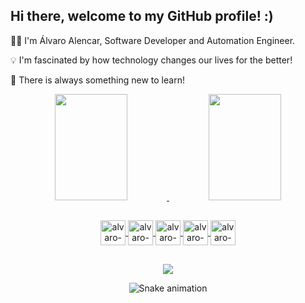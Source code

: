 ## Hi there, welcome to my GitHub profile! :)

🧑‍💻 I'm Álvaro Alencar, Software Developer and Automation Engineer.

💡 I'm fascinated by how technology changes our lives for the better!

🧠 There is always something new to learn!

<div align="center">
    <a href="https://github.com/alvaroallencar">
    <img height="170em" width="48%" src="https://github-readme-stats.vercel.app/api?username=alvaroallencar&count_private=true&show_icons=true&theme=tokyonight&include_all_commits=true" />
    <img height="170em" width="48%" src="https://github-readme-stats.vercel.app/api/top-langs/?username=alvaroallencar&layout=compact&langs_count=8&theme=tokyonight&count_private=true" />
</div>  

##
  
<div style="display: inline_block" align="center">
    <img width="40px" alt="alvaro-javascript" align="center" src="https://cdn.jsdelivr.net/gh/devicons/devicon/icons/javascript/javascript-plain.svg" />
    <img width="40px" alt="alvaro-typescript" align="center" src="https://cdn.jsdelivr.net/gh/devicons/devicon/icons/typescript/typescript-plain.svg" />
    <img width="40px" alt="alvaro-react" align="center" src="https://cdn.jsdelivr.net/gh/devicons/devicon/icons/react/react-original.svg" />
    <img width="40px" alt="alvaro-html" align="center" src="https://cdn.jsdelivr.net/gh/devicons/devicon/icons/html5/html5-plain-wordmark.svg" />
    <img width="40px" alt="alvaro-css" align="center" src="https://cdn.jsdelivr.net/gh/devicons/devicon/icons/css3/css3-plain-wordmark.svg" />
</div>

##
  
<div style="display: inline_block" align="center">
    <a href="https://www.linkedin.com/in/alvaro-romario-cavalcante-alencar/" target="_blank"><img src="https://img.shields.io/badge/LinkedIn-0077B5?style=for-the-badge&logo=linkedin&logoColor=white" target="_blank"></a>
  
 ![Snake animation](https://github.com/alvaroallencar/alvaroallencar/blob/output/github-contribution-grid-snake.svg)
</div>
